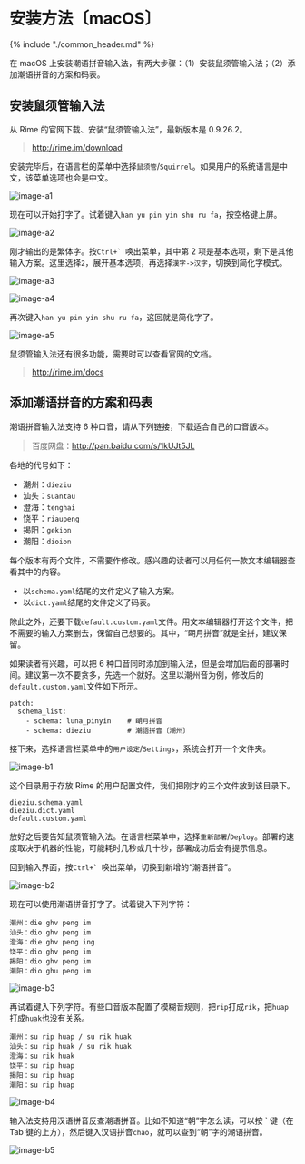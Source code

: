 # 安装方法〔macOS〕

{% include "./common_header.md" %}

在 macOS 上安装潮语拼音输入法，有两大步骤：（1）安装鼠须管输入法；（2）添加潮语拼音的方案和码表。

## 安装鼠须管输入法

从 Rime 的官网下载、安装“鼠须管输入法”，最新版本是 0.9.26.2。

> http://rime.im/download

安装完毕后，在语言栏的菜单中选择`鼠须管`/`Squirrel`。如果用户的系统语言是中文，该菜单选项也会是中文。

![image-a1]

现在可以开始打字了。试着键入`han yu pin yin shu ru fa`，按空格键上屏。

![image-a2]

刚才输出的是繁体字。按```Ctrl+` ```唤出菜单，其中第 2 项是基本选项，剩下是其他输入方案。这里选择`2`，展开基本选项，再选择`漢字->汉字`，切换到简化字模式。

![image-a3]

![image-a4]

再次键入`han yu pin yin shu ru fa`，这回就是简化字了。

![image-a5]

鼠须管输入法还有很多功能，需要时可以查看官网的文档。

> http://rime.im/docs

## 添加潮语拼音的方案和码表

潮语拼音输入法支持 6 种口音，请从下列链接，下载适合自己的口音版本。

> 百度网盘：http://pan.baidu.com/s/1kUJt5JL

各地的代号如下：

- 潮州：`dieziu`
- 汕头：`suantau`
- 澄海：`tenghai`
- 饶平：`riaupeng`
- 揭阳：`gekion`
- 潮阳：`dioion`

每个版本有两个文件，不需要作修改。感兴趣的读者可以用任何一款文本编辑器查看其中的内容。

- 以`schema.yaml`结尾的文件定义了输入方案。
- 以`dict.yaml`结尾的文件定义了码表。

除此之外，还要下载`default.custom.yaml`文件。用文本编辑器打开这个文件，把不需要的输入方案删去，保留自己想要的。其中，“朙月拼音”就是全拼，建议保留。

如果读者有兴趣，可以把 6 种口音同时添加到输入法，但是会增加后面的部署时间。建议第一次不要贪多，先选一个就好。这里以潮州音为例，修改后的`default.custom.yaml`文件如下所示。

```
patch:
  schema_list:
    - schema: luna_pinyin    # 朙月拼音
    - schema: dieziu         # 潮語拼音〔潮州〕
```

接下来，选择语言栏菜单中的`用户设定`/`Settings`，系统会打开一个文件夹。

![image-b1]

这个目录用于存放 Rime 的用户配置文件，我们把刚才的三个文件放到该目录下。

```
dieziu.schema.yaml
dieziu.dict.yaml
default.custom.yaml
```

放好之后要告知鼠须管输入法。在语言栏菜单中，选择`重新部署`/`Deploy`。部署的速度取决于机器的性能，可能耗时几秒或几十秒，部署成功后会有提示信息。

回到输入界面，按```Ctrl+` ```唤出菜单，切换到新增的“潮语拼音”。

![image-b2]

现在可以使用潮语拼音打字了。试着键入下列字符：

```
潮州：die ghv peng im
汕头：dio ghv peng im
澄海：die ghv peng ing
饶平：dio ghv peng im
揭阳：dio ghv peng im
潮阳：dio ghu peng im
```

![image-b3]

再试着键入下列字符。有些口音版本配置了模糊音规则，把`rip`打成`rik`，把`huap`打成`huak`也没有关系。

```
潮州：su rip huap / su rik huak
汕头：su rip huak / su rik huak
澄海：su rik huak
饶平：su rip huap
揭阳：su rip huap
潮阳：su rip huap
```

![image-b4]

输入法支持用汉语拼音反查潮语拼音。比如不知道“朝”字怎么读，可以按 \` 键（在 Tab 键的上方），然后键入汉语拼音`chao`，就可以查到“朝”字的潮语拼音。

![image-b5]

[image-a1]: http://ww2.sinaimg.cn/large/006mIeATjw1f2qfq0mxlmj30m80m8adb.jpg
[image-a2]: http://ww2.sinaimg.cn/large/006mIeATjw1f2qfq13jhsj30fa0dwgmp.jpg
[image-a3]: http://ww2.sinaimg.cn/large/006mIeATjw1f2qfq1pjxkj30go0fadh9.jpg
[image-a4]: http://ww2.sinaimg.cn/large/006mIeATjw1f2qfq2ak5kj30dw0faab6.jpg
[image-a5]: http://ww1.sinaimg.cn/large/006mIeATjw1f2qfq2v1p0j30fa0fajsm.jpg

[image-b1]: http://ww1.sinaimg.cn/large/006mIeATjw1f2qfq3bolcj30m80m8adb.jpg
[image-b2]: http://ww3.sinaimg.cn/large/006mIeATjw1f2qfq3sp9bj30go0dw0tu.jpg
[image-b3]: http://ww1.sinaimg.cn/large/006mIeATjw1f2qfq4jx94j30nc0goabo.jpg
[image-b4]: http://ww1.sinaimg.cn/large/006mIeATjw1f2qfq5457yj30kk0godhf.jpg
[image-b5]: http://ww1.sinaimg.cn/large/006mIeATjw1f2qfq5vbatj30dw0i2dh8.jpg
